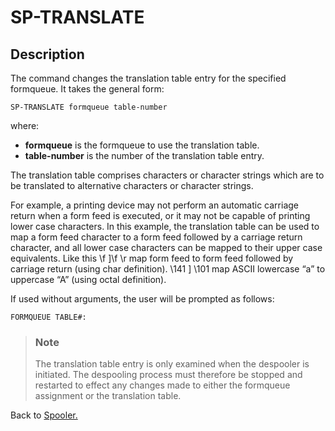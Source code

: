 # SP-TRANSLATE

<PageHeader />

## Description

The command changes the translation table entry for the specified formqueue. It takes the general form:

```
SP-TRANSLATE formqueue table-number
```

where:

- **formqueue** is the formqueue to use the translation table.
- **table-number** is the number of the translation table entry.

The translation table comprises characters or character strings which are to be translated to alternative characters or character strings.

For example, a printing device may not perform an automatic carriage return when a form feed is executed, or it may not be capable of printing lower case characters. In this example, the translation table can be used to map a form feed character to a form feed followed by a carriage return character, and all lower case characters can be mapped to their upper case equivalents. Like this \f ]\f \r map form feed to form feed followed by carriage return (using char definition).
\141 ] \101 map ASCII lowercase “a” to uppercase “A” (using octal definition).

If used without arguments, the user will be prompted as follows:

```
FORMQUEUE TABLE#:
```

> ### Note
>
> The translation table entry is only examined when the despooler is initiated. The despooling process must therefore be stopped and restarted to effect any changes made to either the formqueue assignment or the translation table.

Back to [Spooler.](./../jbase-spooler)
